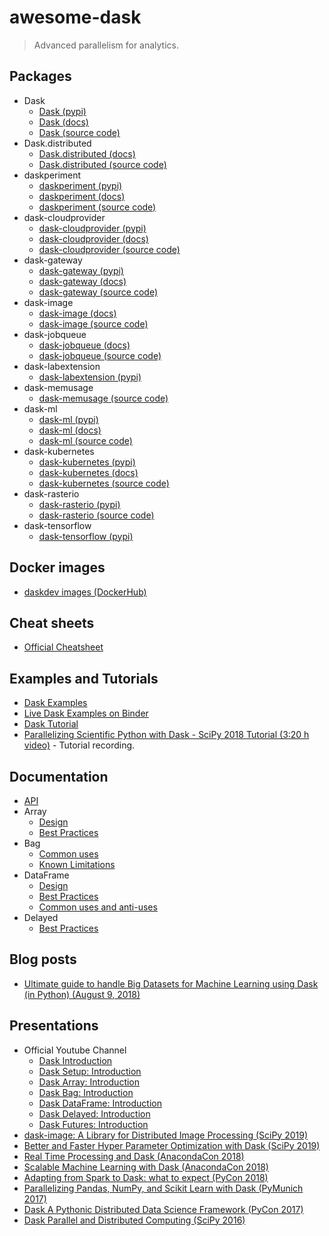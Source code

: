 # awesome-dask

> Advanced parallelism for analytics.

## Packages

- Dask
  - [Dask (pypi)](https://pypi.org/project/dask/)
  - [Dask (docs)](https://dask.org/)
  - [Dask (source code)](https://github.com/dask/dask)
- Dask.distributed
  - [Dask.distributed (docs)](https://distributed.dask.org)
  - [Dask.distributed (source code)](https://github.com/dask/distributed)
- daskperiment
  - [daskperiment (pypi)](https://pypi.org/project/daskperiment/)
  - [daskperiment (docs)](https://daskperiment.readthedocs.io)
  - [daskperiment (source code)](https://github.com/sinhrks/daskperiment)
- dask-cloudprovider
  - [dask-cloudprovider (pypi)](https://pypi.org/project/dask-cloudprovider/)
  - [dask-cloudprovider (docs)](https://cloudprovider.dask.org)
  - [dask-cloudprovider (source code)](https://github.com/dask/dask-cloudprovider)
- dask-gateway
  - [dask-gateway (pypi)](https://pypi.org/project/dask-gateway-server/)
  - [dask-gateway (docs)](https://gateway.dask.org/)
  - [dask-gateway (source code)](https://github.com/dask/dask-gateway)
- dask-image
  - [dask-image (docs)](https://dask-image.readthedocs.io)
  - [dask-image (source code)](https://github.com/dask/dask-image)
- dask-jobqueue
  - [dask-jobqueue (docs)](https://jobqueue.dask.org)
  - [dask-jobqueue (source code)](https://github.com/dask/dask-jobqueue)
- dask-labextension
  - [dask-labextension (pypi)](https://pypi.org/project/dask-labextension/)
- dask-memusage
  - [dask-memusage (source code)](https://github.com/itamarst/dask-memusage)
- dask-ml
  - [dask-ml (pypi)](https://pypi.org/project/dask-ml/)
  - [dask-ml (docs)](https://ml.dask.org/)
  - [dask-ml (source code)](https://github.com/dask/dask-ml)
- dask-kubernetes
  - [dask-kubernetes (pypi)](https://pypi.org/project/dask-kubernetes/)
  - [dask-kubernetes (docs)](https://kubernetes.dask.org/en/latest/)
  - [dask-kubernetes (source code)](https://github.com/dask/dask-kubernetes)
- dask-rasterio
  - [dask-rasterio (pypi)](https://pypi.org/project/dask-rasterio/)
  - [dask-rasterio (source code)](https://github.com/dymaxionlabs/dask-rasterio)
- dask-tensorflow
  - [dask-tensorflow (pypi)](https://pypi.org/project/dask-tensorflow/)

## Docker images

- [daskdev images (DockerHub)](https://hub.docker.com/u/daskdev)

## Cheat sheets

- [Official Cheatsheet](https://docs.dask.org/en/latest/cheatsheet.html)

## Examples and Tutorials

- [Dask Examples](https://examples.dask.org/)
- [Live Dask Examples on Binder](https://mybinder.org/v2/gh/dask/dask-examples/master?urlpath=lab)
- [Dask Tutorial](https://tutorial.dask.org/)
- [Parallelizing Scientific Python with Dask - SciPy 2018 Tutorial (3:20 h video)](https://www.youtube.com/watch?v=mqdglv9GnM8) - Tutorial recording.

## Documentation

- [API](https://docs.dask.org/en/latest/api.html)
- Array
  - [Design](https://docs.dask.org/en/latest/array.html#design)
  - [Best Practices](https://docs.dask.org/en/latest/array-best-practices.html)
- Bag
  - [Common uses](https://docs.dask.org/en/latest/bag.html#common-uses)
  - [Known Limitations](https://docs.dask.org/en/latest/bag.html#known-limitations)
- DataFrame
  - [Design](https://docs.dask.org/en/latest/dataframe.html#design)
  - [Best Practices](https://docs.dask.org/en/latest/dataframe-best-practices.html)
  - [Common uses and anti-uses](https://docs.dask.org/en/latest/dataframe.html#common-uses-and-anti-uses)
- Delayed
  - [Best Practices](https://docs.dask.org/en/latest/delayed-best-practices.html)

## Blog posts

- [Ultimate guide to handle Big Datasets for Machine Learning using Dask (in Python) (August 9, 2018)](https://www.analyticsvidhya.com/blog/2018/08/dask-big-datasets-machine_learning-python/)

## Presentations

- Official Youtube Channel
  - [Dask Introduction](https://www.youtube.com/watch?v=nnndxbr_Xq4)
  - [Dask Setup: Introduction](https://www.youtube.com/watch?v=TQM9zIBzNBo)
  - [Dask Array: Introduction](https://www.youtube.com/watch?v=9h_61hXCDuI)
  - [Dask Bag: Introduction](https://www.youtube.com/watch?v=-qIiJ1XtSv0)
  - [Dask DataFrame: Introduction](https://www.youtube.com/watch?v=AT2XtFehFSQ)
  - [Dask Delayed: Introduction](https://www.youtube.com/watch?v=SHqFmynRxVU)
  - [Dask Futures: Introduction](https://www.youtube.com/watch?v=07EiCpdhtDE)
- [dask-image: A Library for Distributed Image Processing (SciPy 2019)](https://www.youtube.com/watch?v=XGUS174vvLs)
- [Better and Faster Hyper Parameter Optimization with Dask (SciPy 2019)](https://www.youtube.com/watch?v=x67K9FiPFBQ)
- [Real Time Processing and Dask (AnacondaCon 2018)](https://www.youtube.com/watch?v=7i4Gcb_-fNU)
- [Scalable Machine Learning with Dask (AnacondaCon 2018)](https://www.youtube.com/watch?v=tQBovBvSDvA)
- [Adapting from Spark to Dask: what to expect (PyCon 2018)](https://www.youtube.com/watch?v=X4YHGKj3V5M)
- [Parallelizing Pandas, NumPy, and Scikit Learn with Dask (PyMunich 2017)](https://www.youtube.com/watch?v=DiECyVOqZcQ)
- [Dask A Pythonic Distributed Data Science Framework (PyCon 2017)](https://www.youtube.com/watch?v=RA_2qdipVng)
- [Dask Parallel and Distributed Computing (SciPy 2016)](https://www.youtube.com/watch?v=PAGjm4BMKlk)
